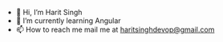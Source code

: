 - 👋 Hi, I’m Harit Singh
- 🌱 I’m currently learning Angular
- 📫 How to reach me mail me at haritsinghdevop@gmail.com

<!---
csharitsingh/csharitsingh is a ✨ special ✨ repository because its `README.md` (this file) appears on your GitHub profile.
You can click the Preview link to take a look at your changes.
--->
